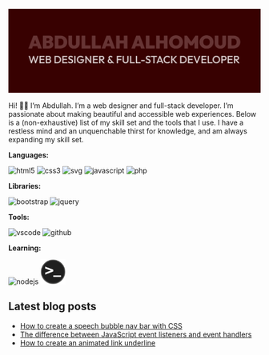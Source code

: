 [![](https://raw.githubusercontent.com/abdullahalhomoud/abdullahalhomoud/main/github-header.png)](https://abdullahcodes.io/)

Hi! 👋🏽 I’m Abdullah. I’m a web designer and full-stack developer. I’m passionate about making beautiful and accessible web experiences. Below is a (non-exhaustive) list of my skill set and the tools that I use. I have a restless mind and an unquenchable thirst for knowledge,  and am always expanding my skill set.

**Languages:**

<img alt="html5" height="50" src="https://raw.githubusercontent.com/bablubambal/All_logo_and_pictures/1ac69ce5fbc389725f16f989fa53c62d6e1b4883/social%20icons/html5.svg" /> <img alt="css3" width="50" src="https://raw.githubusercontent.com/bablubambal/All_logo_and_pictures/1ac69ce5fbc389725f16f989fa53c62d6e1b4883/social%20icons/css3.svg" /> <img alt="svg" height="50" src="https://raw.githubusercontent.com/bablubambal/All_logo_and_pictures/main/social%20icons/svg.svg" /> <img height="50" alt="javascript" src="https://raw.githubusercontent.com/bablubambal/All_logo_and_pictures/1ac69ce5fbc389725f16f989fa53c62d6e1b4883/social%20icons/javascript.svg"> <img alt="php" height="50" src="https://raw.githubusercontent.com/bablubambal/All_logo_and_pictures/1ac69ce5fbc389725f16f989fa53c62d6e1b4883/social%20icons/php.svg" />

**Libraries:**

<img alt="bootstrap" height="50" src="https://raw.githubusercontent.com/bablubambal/All_logo_and_pictures/main/frameworks/boostrap.svg" /> <img alt="jquery" height="50" src="https://raw.githubusercontent.com/bablubambal/All_logo_and_pictures/main/frameworks/jquery.svg" />

**Tools:**

<img alt="vscode" height="50" src="https://raw.githubusercontent.com/bablubambal/All_logo_and_pictures/62487087dc4f4f5efee637addbc67a16dd374bf6/text%20editors/vscode.svg" /> <img alt="github" height="50" src="https://raw.githubusercontent.com/bablubambal/All_logo_and_pictures/main/cloud/github.svg" />

 **Learning:**
 
<img alt="nodejs" height="50" src="https://raw.githubusercontent.com/bablubambal/All_logo_and_pictures/1ac69ce5fbc389725f16f989fa53c62d6e1b4883/frameworks/nodejs.svg" /> <img alt="terminal" height="50" src="https://raw.githubusercontent.com/github/explore/80688e429a7d4ef2fca1e82350fe8e3517d3494d/topics/terminal/terminal.png" />

## Latest blog posts
<!-- BLOG-POST-LIST:START -->
- [How to create a speech bubble nav bar with CSS](https://abdullahcodes.io/how-to-create-a-speech-bubble-nav-bar-with-css/)
- [The difference between JavaScript event listeners and event handlers](https://abdullahcodes.io/the-difference-between-javascript-event-listeners-and-event-handlers/)
- [How to create an animated link underline](https://abdullahcodes.io/how-to-create-an-animated-link-underline/)
<!-- BLOG-POST-LIST:END -->
